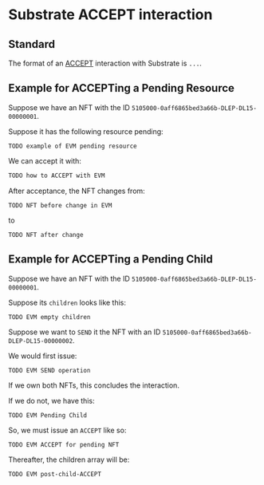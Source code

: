 # Substrate ACCEPT interaction

## Standard

The format of an [ACCEPT](../../abstract/interactions/accept.md) interaction with Substrate is `...`.

## Example for ACCEPTing a Pending Resource

Suppose we have an NFT with the ID `5105000-0aff6865bed3a66b-DLEP-DL15-00000001`.

Suppose it has the following resource pending:

```
TODO example of EVM pending resource
```

We can accept it with:

```txt
TODO how to ACCEPT with EVM
```

After acceptance, the NFT changes from:

```
TODO NFT before change in EVM
```

to

```
TODO NFT after change
```

## Example for ACCEPTing a Pending Child

Suppose we have an NFT with the ID `5105000-0aff6865bed3a66b-DLEP-DL15-00000001`.

Suppose its `children` looks like this:

```
TODO EVM empty children
```

Suppose we want to `SEND` it the NFT with an ID `5105000-0aff6865bed3a66b-DLEP-DL15-00000002`.

We would first issue:

```
TODO EVM SEND operation
```

If we own both NFTs, this concludes the interaction.

If we do not, we have this:

```
TODO EVM Pending Child
```

So, we must issue an `ACCEPT` like so:

```
TODO EVM ACCEPT for pending NFT
```

Thereafter, the children array will be:

```
TODO EVM post-child-ACCEPT
```
